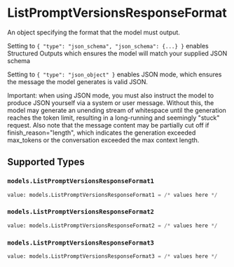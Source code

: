 # ListPromptVersionsResponseFormat

An object specifying the format that the model must output. 

 Setting to `{ "type": "json_schema", "json_schema": {...} }` enables Structured Outputs which ensures the model will match your supplied JSON schema 

 Setting to `{ "type": "json_object" }` enables JSON mode, which ensures the message the model generates is valid JSON.

Important: when using JSON mode, you must also instruct the model to produce JSON yourself via a system or user message. Without this, the model may generate an unending stream of whitespace until the generation reaches the token limit, resulting in a long-running and seemingly "stuck" request. Also note that the message content may be partially cut off if finish_reason="length", which indicates the generation exceeded max_tokens or the conversation exceeded the max context length.


## Supported Types

### `models.ListPromptVersionsResponseFormat1`

```python
value: models.ListPromptVersionsResponseFormat1 = /* values here */
```

### `models.ListPromptVersionsResponseFormat2`

```python
value: models.ListPromptVersionsResponseFormat2 = /* values here */
```

### `models.ListPromptVersionsResponseFormat3`

```python
value: models.ListPromptVersionsResponseFormat3 = /* values here */
```

